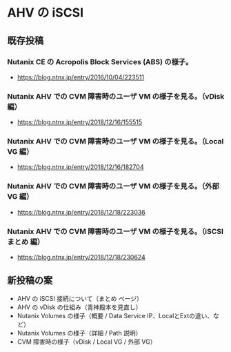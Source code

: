 # AHV の iSCSI

## 既存投稿

### Nutanix CE の Acropolis Block Services (ABS) の様子。
* https://blog.ntnx.jp/entry/2016/10/04/223511

### Nutanix AHV での CVM 障害時のユーザ VM の様子を見る。（vDisk 編）
* https://blog.ntnx.jp/entry/2018/12/16/155515

### Nutanix AHV での CVM 障害時のユーザ VM の様子を見る。（Local VG 編）
* https://blog.ntnx.jp/entry/2018/12/16/182704

### Nutanix AHV での CVM 障害時のユーザ VM の様子を見る。（外部 VG 編）  
* https://blog.ntnx.jp/entry/2018/12/18/223036

### Nutanix AHV での CVM 障害時のユーザ VM の様子を見る。（iSCSI まとめ 編）
* https://blog.ntnx.jp/entry/2018/12/18/230624


## 新投稿の案

* AHV の iSCSI 接続について（まとめ ページ）
* AHV の vDisk の仕組み（青神殿本を見直し）
* Nutanix Volumes の様子（概要 / Data Service IP、LocalとExtの違い、など）
* Nutanix Volumes の様子（詳細 / Path 説明）
* CVM 障害時の様子（vDisk / Local VG / 外部 VG）
